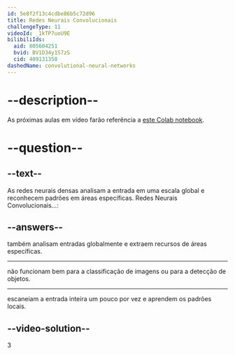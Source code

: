 ```yaml
---
id: 5e8f2f13c4cdbe86b5c72d96
title: Redes Neurais Convolucionais
challengeType: 11
videoId: _1kTP7uoU9E
bilibiliIds:
  aid: 805604251
  bvid: BV1D34y1S7zS
  cid: 409131358
dashedName: convolutional-neural-networks
---
```


# --description--

As próximas aulas em vídeo farão referência a [este Colab notebook](https://colab.research.google.com/drive/1ZZXnCjFEOkp_KdNcNabd14yok0BAIuwS#forceEdit=true&sandboxMode=true).

# --question--

## --text--

As redes neurais densas analisam a entrada em uma escala global e reconhecem padrões em áreas específicas. Redes Neurais Convolucionais...:

## --answers--

também analisam entradas globalmente e extraem recursos de áreas específicas.

---

não funcionam bem para a classificação de imagens ou para a detecção de objetos.

---

escaneiam a entrada inteira um pouco por vez e aprendem os padrões locais.

## --video-solution--

3

